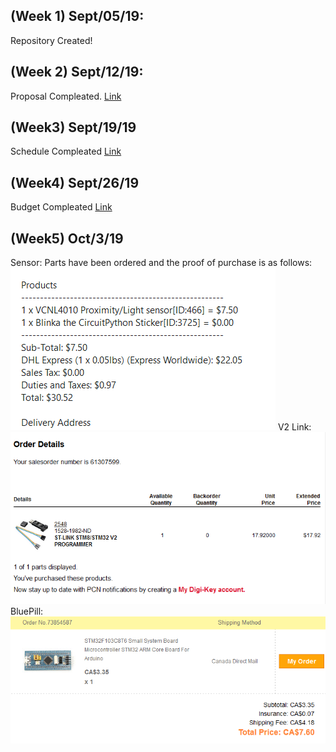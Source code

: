(Week 1) Sept/05/19:
-----------
Repository Created!

(Week 2) Sept/12/19:
-----------
Proposal Compleated. [Link](https://github.com/asperham/Parts-Crib/blob/master/Documentation/ProjectProposal%20Colin%20LeDonne%20Parts%20Crib.pdf)

(Week3) Sept/19/19
------------
Schedule Compleated [Link](https://github.com/asperham/Parts-Crib/blob/master/Documentation/Colin%20Project%20Schedual.mpp)

(Week4) Sept/26/19
-----------
Budget Compleated [Link](https://github.com/asperham/Parts-Crib/blob/master/Documentation/Budget.xlsx)

(Week5) Oct/3/19
-----------
Sensor:
Parts have been ordered and the proof of purchase is as follows: ![Image of Sensor](https://github.com/asperham/Parts-Crib/blob/master/Images/Sensor.png)
V2 Link:
![Image of V2 link](https://github.com/asperham/Parts-Crib/blob/master/Images/V2.png)
BluePill:
![Image of M32 breakout](https://github.com/asperham/Parts-Crib/blob/master/Images/M32.png)
